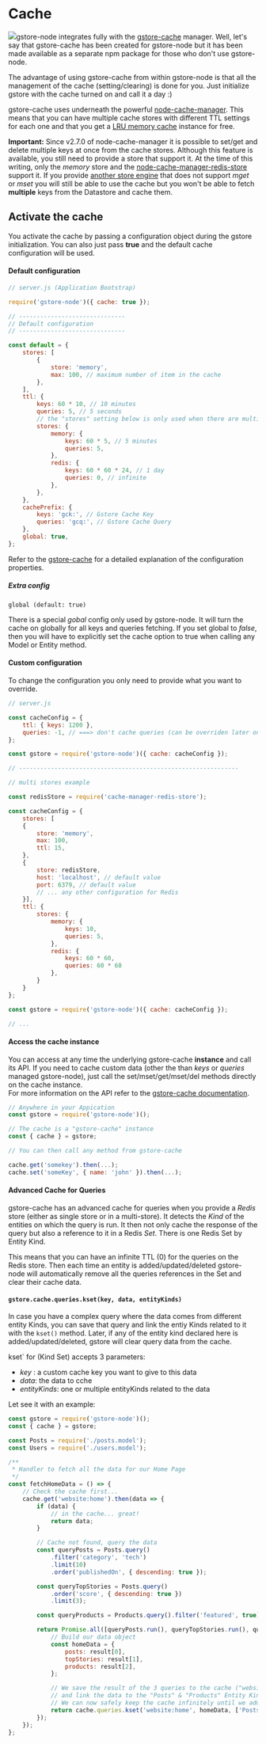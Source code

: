 # Cache

![](https://github.com/sebelga/gstore-cache/raw/master/logo/logo.gif)gstore-node integrates fully with the [gstore-cache](https://github.com/sebelga/gstore-cache) manager. Well, let's say that gstore-cache has been created for gstore-node but it has been made available as a separate npm package for those who don't use gstore-node.

The advantage of using gstore-cache from within gstore-node is that all the management of the cache \(setting/clearing\) is done for you. Just initialize gstore with the cache turned on and call it a day :\)

gstore-cache uses underneath the powerful [node-cache-manager](https://github.com/BryanDonovan/node-cache-manager). This means that you can have multiple cache stores with different TTL settings for each one and that you get a [LRU memory cache](https://www.npmjs.com/package/lru-cache) instance for free.

**Important:** Since v2.7.0 of node-cache-manager it is possible to set/get and delete multiple keys at once from the cache stores. Although this feature is available, you still need to provide a store that support it. At the time of this writing, only the _memory_ store and the [node-cache-manager-redis-store](https://github.com/dabroek/node-cache-manager-redis-store) support it. If you provide [another store engine](https://github.com/BryanDonovan/node-cache-manager#store-engines) that does not support _mget_ or _mset_ you will still be able to use the cache but you won't be able to fetch **multiple** keys from the Datastore and cache them.

## Activate the cache

You activate the cache by passing a configuration object during the gstore initialization. You can also just pass **true** and the default cache configuration will be used.

#### Default configuration

```js
// server.js (Application Bootstrap)

require('gstore-node')({ cache: true }); 

// ------------------------------
// Default configuration
// ------------------------------

const default = {
    stores: [
        {
            store: 'memory',
            max: 100, // maximum number of item in the cache
        },
    ],
    ttl: {
        keys: 60 * 10, // 10 minutes
        queries: 5, // 5 seconds
        // the "stores" setting below is only used when there are multiple stores
        stores: {
            memory: {
                keys: 60 * 5, // 5 minutes
                queries: 5,
            },
            redis: {
                keys: 60 * 60 * 24, // 1 day
                queries: 0, // infinite
            },
        },
    },
    cachePrefix: {
        keys: 'gck:', // Gstore Cache Key
        queries: 'gcq:', // Gstore Cache Query
    },
    global: true,
};
```

Refer to the [gstore-cache](https://github.com/sebelga/gstore-cache) for  a detailed explanation of the configuration properties.

##### Extra config

`global (default: true)`

There is a special _gobal_ config only used by gstore-node. It will turn the cache on globally for all keys and queries fetching. If you set global to _false_, then you will have to explicitly set the cache option to true when calling any Model or Entity method.

#### Custom configuration

To change the configuration you only need to provide what you want to override.

```js
// server.js

const cacheConfig = {
    ttl: { keys: 1200 },
    queries: -1, // ===> don't cache queries (can be overriden later on a specific query call)
};

const gstore = require('gstore-node')({ cache: cacheConfig }); 

// --------------------------------------------------------------

// multi stores example

const redisStore = require('cache-manager-redis-store');

const cacheConfig = {
    stores: [
    {
        store: 'memory',
        max: 100,
        ttl: 15,
    },
    {
        store: redisStore,
        host: 'localhost', // default value
        port: 6379, // default value
        // ... any other configuration for Redis
    }],
    ttl: {
        stores: {
            memory: {
                keys: 10,
                queries: 5,
            },
            redis: {
                keys: 60 * 60,
                queries: 60 * 60
            },
        }
    }
};

const gstore = require('gstore-node')({ cache: cacheConfig }); 

// ...
```

#### Access the cache instance

You can access at any time the underlying gstore-cache **instance** and call its API. If you need to cache custom data \(other the than _keys_ or _queries_ managed gstore-node\), just call the set/mset/get/mset/del methods directly on the cache instance.  
For more information on the API refer to the [gstore-cache documentation](https://github.com/sebelga/gstore-cache#api).

```js
// Anywhere in your Appication
const gstore = require('gstore-node')();

// The cache is a "gstore-cache" instance
const { cache } = gstore;

// You can then call any method from gstore-cache

cache.get('somekey').then(...);
cache.set('someKey', { name: 'john' }).then(...);
```

#### Advanced Cache for Queries

gstore-cache has an advanced cache for queries when you provide a _Redis_ store \(either as single store or in a multi-store\). It detects the _Kind_ of the entities on which the query is run. It then not only cache the response of the query but also a reference to it in a Redis _Set_. There is one Redis Set by Entity Kind.

This means that you can have an infinite TTL \(0\) for the queries on the Redis store. Then each time an entity is added/updated/deleted gstore-node will automatically remove all the queries references in the Set and clear their cache data.

#### `gstore.cache.queries.kset(key, data, entityKinds)`

In case you have a complex query where the data comes from different entity Kinds, you can save that query and link the entiy Kinds related to it with the `kset()` method. Later, if any of the entity kind declared here is added/updated/deleted, gstore will clear query data from the cache.

kset\` for \(Kind Set\) accepts 3 parameters:

* _key_ : a custom cache key you want to give to this data
* _data_: the data to cche
* _entityKinds_: one or multiple entityKinds related to the data

Let see it with an example:

```js
const gstore = require('gstore-node')();
const { cache } = gstore;

const Posts = require('./posts.model');
const Users = require('./users.model');

/**
 * Handler to fetch all the data for our Home Page
 */
const fetchHomeData = () => {
    // Check the cache first...
    cache.get('website:home').then(data => {
        if (data) {
            // in the cache... great!
            return data;
        }

        // Cache not found, query the data
        const queryPosts = Posts.query()
            .filter('category', 'tech')
            .limit(10)
            .order('publishedOn', { descending: true });

        const queryTopStories = Posts.query()
            .order('score', { descending: true })
            .limit(3);

        const queryProducts = Products.query().filter('featured', true);

        return Promise.all([queryPosts.run(), queryTopStories.run(), queryProducts.run()]).then(result => {
            // Build our data object
            const homeData = {
                posts: result[0],
                topStories: result[1],
                products: result[2],
            };

            // We save the result of the 3 queries to the cache ("website:home" key)
            // and link the data to the "Posts" & "Products" Entity Kinds.
            // We can now safely keep the cache infinitely until we add/edit or delete a "Posts" or a "Products".
            return cache.queries.kset('website:home', homeData, ['Posts', 'Products']);
        });
    });
};
```



